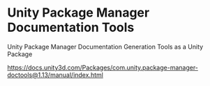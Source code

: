 # Unity Package Manager Documentation Tools

Unity Package Manager Documentation Generation Tools as a Unity Package



https://docs.unity3d.com/Packages/com.unity.package-manager-doctools@1.13/manual/index.html
